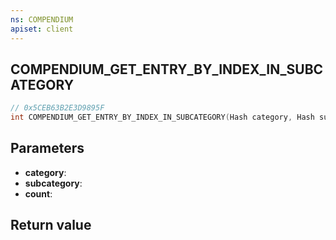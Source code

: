 ```yaml
---
ns: COMPENDIUM
apiset: client
---
```

## COMPENDIUM_GET_ENTRY_BY_INDEX_IN_SUBCATEGORY

```c
// 0x5CEB63B2E3D9895F
int COMPENDIUM_GET_ENTRY_BY_INDEX_IN_SUBCATEGORY(Hash category, Hash subcategory, int count);
```


## Parameters
* **category**:
* **subcategory**:
* **count**:

## Return value